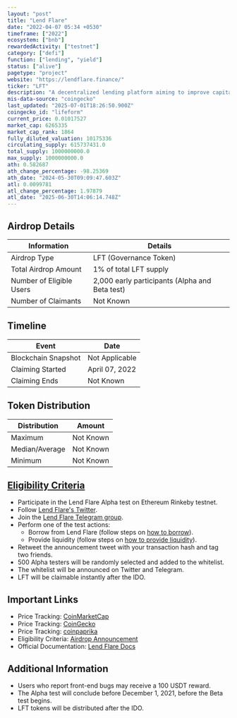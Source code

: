 ```yaml
---
layout: "post"
title: "Lend Flare"
date: "2022-04-07 05:34 +0530"
timeframe: ["2022"]
ecosystem: ["bnb"]
rewardedActivity: ["testnet"]
category: ["defi"]
function: ["lending", "yield"]
status: ["alive"]
pagetype: "project"
website: "https://lendflare.finance/"
ticker: "LFT"
description: "A decentralized lending platform aiming to improve capital efficiency by leveraging Curve LP tokens as collateral."
mis-data-source: "coingecko"
last_updated: "2025-07-01T18:26:50.900Z"
coingecko_id: "lifeform"
current_price: 0.01017527
market_cap: 6265335
market_cap_rank: 1864
fully_diluted_valuation: 10175336
circulating_supply: 615737431.0
total_supply: 1000000000.0
max_supply: 1000000000.0
ath: 0.582687
ath_change_percentage: -98.25369
ath_date: "2024-05-30T09:09:47.603Z"
atl: 0.0099781
atl_change_percentage: 1.97879
atl_date: "2025-06-30T14:06:14.748Z"
---
```


## Airdrop Details

| Information              | Details                                        |
| ------------------------ | ---------------------------------------------- |
| Airdrop Type             | LFT (Governance Token)                         |
| Total Airdrop Amount     | 1% of total LFT supply                         |
| Number of Eligible Users | 2,000 early participants (Alpha and Beta test) |
| Number of Claimants      | Not Known                                      |

## Timeline

| Event               | Date           |
| ------------------- | -------------- |
| Blockchain Snapshot | Not Applicable |
| Claiming Started    | April 07, 2022 |
| Claiming Ends       | Not Known      |

## Token Distribution

| Distribution   | Amount    |
| -------------- | --------- |
| Maximum        | Not Known |
| Median/Average | Not Known |
| Minimum        | Not Known |

## [Eligibility Criteria](https://medium.com/@lendflareofficial/lend-flare-alpha-test-airdrop-detail-bd52bc803289)

- Participate in the Lend Flare Alpha test on Ethereum Rinkeby testnet.
- Follow [Lend Flare's Twitter](https://twitter.com/LendFlareOffic).
- Join the [Lend Flare Telegram group](https://t.me/LendFlareOfficialGroup).
- Perform one of the test actions:
  - Borrow from Lend Flare (follow steps on [how to borrow](https://en-docs.lendflare.finance/guides/how-to-borrow-from-lend-flare)).
  - Provide liquidity (follow steps on [how to provide liquidity](https://en-docs.lendflare.finance/guides/how-to-provide-liquidity-for-lend-flare)).
- Retweet the announcement tweet with your transaction hash and tag two friends.
- 500 Alpha testers will be randomly selected and added to the whitelist.
- The whitelist will be announced on Twitter and Telegram.
- LFT will be claimable instantly after the IDO.

## Important Links

- Price Tracking: [CoinMarketCap](https://coinmarketcap.com/currencies/lend-flare)
- Price Tracking: [CoinGecko](https://www.coingecko.com/en/coins/lend-flare)
- Price Tracking: [coinpaprika](https://coinpaprika.com/coin/lft-lend-flare-dao-token/)
- Eligibility Criteria: [Airdrop Announcement](https://medium.com/@lendflareofficial/lend-flare-alpha-test-airdrop-detail-bd52bc803289)
- Official Documentation: [Lend Flare Docs](https://en-docs.lendflare.finance/)

## Additional Information

- Users who report front-end bugs may receive a 100 USDT reward.
- The Alpha test will conclude before December 1, 2021, before the Beta test begins.
- LFT tokens will be distributed after the IDO.
